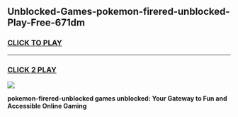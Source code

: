 
## Unblocked-Games-pokemon-firered-unblocked-Play-Free-671dm
<h3>
<a href="https://premium76.site?title=pokemon-firered-unblocked&ref=20M">CLICK TO PLAY</a></h3>
<hr>

<h3>
<a href="https://premium76.site?title=pokemon-firered-unblocked&ref=20M">CLICK 2 PLAY</a>
  
</h3>

<a href="https://premium76.site?title=pokemon-firered-unblocked&ref=19M"><img src="https://clearcache.store/games.png"></a>


**pokemon-firered-unblocked games unblocked: Your Gateway to Fun and Accessible Online Gaming**
